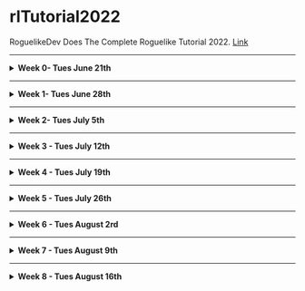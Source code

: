 # rlTutorial2022
RoguelikeDev Does The Complete Roguelike Tutorial 2022. [Link](https://www.reddit.com/r/roguelikedev/comments/vhfsda/roguelikedev_does_the_complete_roguelike_tutorial/)

- - -

<details>
<summary><b>Week 0- Tues June 21th</b></summary>

Bolerplate code. Here you can find the partial source: [tag](https://github.com/samelinux/rlTutorial2022/releases/tag/week0)

- [keyboard.c](keyboard.c)

  This file contains some functions to easly setup, reset and use the keyboard.

- [macro.h](macro.h)

  This fail contains just some macro that could be usefull in the future

- [main.c](main.c)

  This file contains the main function of the program and for now it's just a placeholder to show some "engine" functionality

- [position.c](position.c)

  This file contains a rough implementation of 2d positions structure and functions, we will expand this during the tutorial ... or we can scrapp it if not usefull

- [random.c](random.c)

  This file contains a straight copy and paste of a Lehmer random number generation function from wikipedia and some utility.
  
  We will mostly only use two functions randomSetup and randomDice

- [screen.c](screen.c)

  This file contains a rough and semplified ncurses implementation with way less functions but way easier to understand.
  
  It is base on ansi escape codes which is a fancy way to say "codes to instruct the terminal on how to draw things".
  
  With this you can print character and string anywhere on the terminal using foreground and background colors ... i think this will be enough for the tutorial, but we can expand this if we need to.

- [signal.c](signal.c)

  This file contains some code to help people which are less familiar with C debug some crashes.
  
  Nothing special, it just register some callback for handling signals the operating system may throw at your game in case we write something wrong (think of it as a way more destructive try/catch which always and with a crash and a stack trace 8p ).

- [time.c](time.c)

  This file contains just a function to get the current timestamp in milliseconds, it may come handy to profile some map generation/pathfinding algorithm.
  
  I'm not 100% sure we will need this, but if costs nothing to have it laying around.

</details>

- - -

<details>
<summary><b>Week 1- Tues June 28th</b></summary>

<details>
<summary> Part 0 - Setting Up </summary>

  - Build automation

    We will use [make] to automate the building process. You can find it [here](https://www.gnu.org/software/make/) but it can be already installed on your system if you choose to install some developer tool (Xcode on macos, gcc toolchain on linux)

  - Compiler

    We will use [gcc] to compile our code. You can find it [here](https://gcc.gnu.org/install/) but it come as a package in most linux distribution and as part of Xcode on macos.

  - Editor

    To edit your code you can use any editor you like, i personally use [vim](https://www.vim.org/) but [clion](https://www.jetbrains.com/clion/), [visual studio code](https://code.visualstudio.com/) and [Xcode](https://developer.apple.com/xcode/) are good alternatives.

  - Terminal

    All linux distro and macos come with a preinstalled terminal.
    
    I'm pretty sure you can use any terminal you want as long as it supports at last the original ansi 8 colors specification.

 - Testing the environment

   To test your environment you can use the boilerplate code i created in week 0 which you can find [here](https://github.com/samelinux/rlTutorial2022/releases/tag/week0).
   - Download the zip and unpack it (or checkout the project and then checkout the week0 tag)
   - open your favorite terminal and move to the code directory (using the command 'cd')
   - start the build using the command 'make'
   - start the compiled program with the command './target'
   If all went right you should see something like this:
   
   ![part0 001](https://github.com/samelinux/rlTutorial2022/raw/main/images/part0_001.png "Part 0 screenshot")

</details>

<details>
<summary> Part 1 - Drawing the '@' symbol and moving it around </summary>

You can find the code from Week 1, Part 1 [here](https://github.com/samelinux/rlTutorial2022/releases/tag/week1part1).

- Player structure

  We start by creating a structure to represent the player and give it a name.
  
  For now we just need his coordinates, but we will add property to the player structure as we go on.
```c
struct player_t
{
 int x;
 int y;
};
typedef struct player_t player_t;
```

- Player input handling

  Next we need a way to work with a player: initialize it and modify it base on the game and the player state.
  
  For now playerInit just set the player coordinates to 0, but later we will add more properties initializations (like hit point, stat values, ...).
  
  Since the player is basycally just composed of his coordinates, playerHandleInput just handle the input to move the player around.
  
  Since there's no world player movements are free, no collision, no enemies to attack, ... not much to do.
  
  For this purpose we have created two functions:
```c
void playerInit(player_t* player);
void playerHandleInput(player_t* player,char input);
```

- main flow

  The next thing to do is to modify the main function to implement a minimalistic game loop: display the player, move the player base on his input and quit.
  
  As you can see the code is quite commented so i'll not go much into datails on the implementation or the code itself, you can download each week and each part separately and take a look/play with it.
  
  All this logic is implemented in
```c
while(command!='q')
 {
  //clear the screen
  screenClear();

  //draw the player and a hint on how to quit
  screenPut(player.x,player.y,'@');
  screenPrint(0,screenHeight,"Press 'q' to quit");

  //get player input
  command=keyboardRead();
  //handle the input based on game/player status
  playerHandleInput(&player,command);
 }
```

- Extra

  I've uniformed all "libraries" init/deinit function names to have the same structure.
  
  I've added an init and a deinit function to screen basically to hide/show the terminal cursor and clear the screen/attributes (this is just a convenience)
  
  I've also added some comments to some file ... expect this since sometime i'll forget to add all comments 8p
  
- Result

  ![part1 001](https://github.com/samelinux/rlTutorial2022/raw/main/images/part1_001.png "Part 1 screenshot")

</details>

</details>

- - -

<details>
<summary><b>Week 2- Tues July 5th</b></summary>

<details>
<summary> Part 2 - The generic Entity, the render functions, and the map </summary>

You can find the code from Week 2, Part 2 [here](https://github.com/samelinux/rlTutorial2022/releases/tag/week2part2).

- [main.c](main.c)

  In Part2 we added map and monster to the main loop (for now just initialization and drawing). We also removed the player variable since we're going to isolate it inside [player.c](player.c)
  
- [player.c](player.c)

  We moved the player variable here and modified all functions accordingly. Also we've added two checks during player movements:
  
  1. map boundaries to limit the player movements inside the map
  2. tile walkable flag to to limit the player movements on walkable tiles
  
  We also added a convenience function to render the player
  
- [map.c](map.c)

  This file will contain all map related functions and data types.
```c
enum mapType_t
{
 MAP_NONE=0,
 MAP_EMPTY,
 MAP_SAMPLE,
 MAP_MAX,
};
typedef enum mapType_t mapType_t;
```
  This enum is basically a list of all "buildable" maps.
```c
struct map_t
{
 mapType_t type;
 tile_t tiles[MAP_WIDTH*MAP_HEIGHT];
};
typedef struct map_t map_t;
```
  This struct is the representation of a map containing its type and all its tiles.
  
  Take a look at [map.c](map.c) to have a better understanding of all map related functions, they are quite commented.
  
- [mapSample.c](mapSample.c)

  To separate all map types on their own file we created the file so we can implement the "building" of MAP_SAMPLE maps type. There's not much going on for now, this is just a basic map, we will add more in Part3
  
- [monster.c](monster.c)

  This file will contain all single monster related functions and data type. Here we will implement combat, movement and the fundation of a single monster AI.
  
  For now we wrote some simple functions like monsterInit to initialize a monster based on its type.
  
  There are also a "family" of functions, that we will expand in the future, which basically act as a "database" of monster property like monsterGlyph and monsterColor.
  
  In [monster.h](monster.h) we will define all monster data type like:
```c
enum monsterType_t
{
 MONSTER_NONE=0,
 MONSTER_RAT,
 MONSTER_MAX,
};
typedef enum monsterType_t monsterType_t;
```
  Which is basically a list of all existing monster in the game.
```c
struct monster_t
{
 monsterType_t type;
 int16_t x;
 int16_t y;
 char glyph;
 int8_t color;
};
typedef struct monster_t monster_t;
```
  Which is the representation of a single monster with all its characteristics
  
- [monsters.c](monsters.c)

  This file will contain functions related to all existing monsters like start their turn, render them, add/remove a monster from existence, ...
  
- [tile.c](tile.c)

  This file will contain all tile related functions and data types.
```c
enum tileType_t
{
 TILE_NONE=0,
 TILE_FLOOR,
 TILE_WALL,
 TILE_MAX,
};
typedef enum tileType_t tileType_t;
```
  Which is basically a list of all existing tile type in the game (we will add TILE_WATER, TILE_LAVA, ... for example)
```c
struct tile_t
{
 tileType_t type;
 char glyph;
 int8_t fgColor;
 int8_t bgColor;
 bool walkable;
 bool blockFOV;
};
typedef struct tile_t tile_t;
```
  Which is the representation of a single tile with all its characteristics
  
  We also added some function to work with tiles like tileInit which initialize a tile based on its type and, as we did with [monster.c](monster.c), a family of functions, that we will expand in the future, which basically act as a "database" of tiles property like tileGlyph, tileFGColor, tileBGColor, tileWalkable and tileBlockFOV.
  
  Take a look at [tile.c](tile.c) to have a better understanding of all tiles related functions, they are quite commented.

</details>

<details>
<summary> Part 3 - Generating a dungeon </summary>

</details>

</details>

- - -

<details>
<summary><b>Week 3 - Tues July 12th</b></summary>

<details>
<summary> Part 4 - Field of View </summary>

</details>

<details>
<summary> Part 5 - Placing Enemies and kicking them (harmlessly) </summary>

</details>

</details>

- - -

<details>
<summary><b>Week 4 - Tues July 19th</b></summary>

<details>
<summary> Part 6 - Doing (and taking) some damage </summary>

</details>

<details>
<summary> Part 7 - Creating the Interface </summary>

</details>

</details>

- - -

<details>
<summary><b>Week 5 - Tues July 26th</b></summary>

<details>
<summary> Part 8 - Items and Inventory </summary>

</details>

<details>
<summary> Part 9 - Ranged Scrolls and Targeting </summary>

</details>

</details>

- - -

<details>
<summary><b>Week 6 - Tues August 2rd</b></summary>

<details>
<summary> Part 10 - Saving and loading </summary>

</details>

<details>
<summary> Part 11 - Delving into the Dungeon </summary>

</details>

</details>

- - -

<details>
<summary><b>Week 7 - Tues August 9th</b></summary>

<details>
<summary> Part 12 - Increasing Difficulty </summary>

</details>

<details>
<summary> Part 13 - Gearing up </summary>

</details>

</details>

- - -

<details>
<summary><b>Week 8 - Tues August 16th</b></summary>

Share you game / Conclusion

</details>
